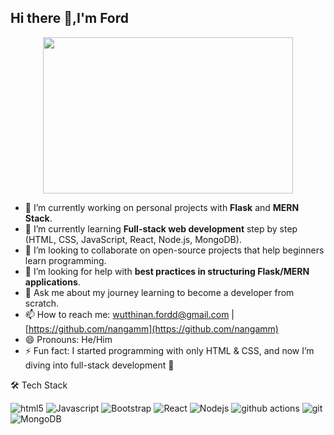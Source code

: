 ## Hi there 👋,I'm Ford

<p align="center">
  <img src="https://media2.giphy.com/media/v1.Y2lkPTc5MGI3NjExbXI0Y3ByMGd6aGl4d3FlcDd2MjhmanZ4eWo4aXNld2hwNDhvcDdhayZlcD12MV9pbnRlcm5hbF9naWZfYnlfaWQmY3Q9Zw/uB86ZyWQsnFSGYe2sA/giphy.gif" width="400" height="250" />
</p>

- 🔭 I’m currently working on personal projects with **Flask** and **MERN Stack**.  
- 🌱 I’m currently learning **Full-stack web development** step by step (HTML, CSS, JavaScript, React, Node.js, MongoDB).  
- 👯 I’m looking to collaborate on open-source projects that help beginners learn programming.  
- 🤔 I’m looking for help with **best practices in structuring Flask/MERN applications**.  
- 💬 Ask me about my journey learning to become a developer from scratch.  
- 📫 How to reach me: wutthinan.fordd@gmail.com | [https://github.com/nangamm](https://github.com/nangamm)
- 😄 Pronouns: He/Him  
- ⚡ Fun fact: I started programming with only HTML & CSS, and now I’m diving into full-stack development 🚀  


🛠  Tech Stack
<p>
  <img alt="html5" src="https://img.shields.io/badge/-HTML5-E34F26?style=flat-square&logo=html5&logoColor=white" />
  <img alt="Javascript" src="https://img.shields.io/badge/-javascript-f7df1c?style=flat-square&logo=javascript&logoColor=black" />
  <img alt="Bootstrap" src="https://img.shields.io/badge/-bootstrap-7953b3?style=flat-square&logo=javascript&logoColor=white" />
  <img alt="React" src="https://img.shields.io/badge/-React-45b8d8?style=flat-square&logo=react&logoColor=white" />
  <img alt="Nodejs" src="https://img.shields.io/badge/-Nodejs-43853d?style=flat-square&logo=Node.js&logoColor=white" />
  <img alt="github actions" src="https://img.shields.io/badge/-Github_Actions-2088FF?style=flat-square&logo=github-actions&logoColor=white" />
  <img alt="git" src="https://img.shields.io/badge/-Git-F05032?style=flat-square&logo=git&logoColor=white" />
  <img alt="MongoDB" src="https://img.shields.io/badge/-MongoDB-13aa52?style=flat-square&logo=mongodb&logoColor=white" />
</p>
